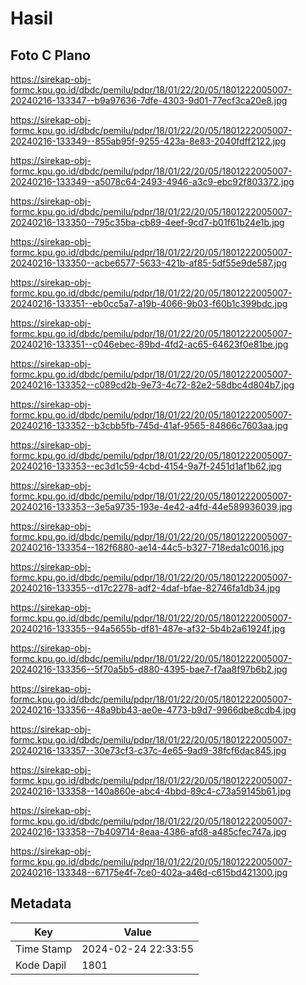 # Hasil

## Foto C Plano

https://sirekap-obj-formc.kpu.go.id/dbdc/pemilu/pdpr/18/01/22/20/05/1801222005007-20240216-133347--b9a97636-7dfe-4303-9d01-77ecf3ca20e8.jpg

https://sirekap-obj-formc.kpu.go.id/dbdc/pemilu/pdpr/18/01/22/20/05/1801222005007-20240216-133349--855ab95f-9255-423a-8e83-2040fdff2122.jpg

https://sirekap-obj-formc.kpu.go.id/dbdc/pemilu/pdpr/18/01/22/20/05/1801222005007-20240216-133349--a5078c64-2493-4946-a3c9-ebc92f803372.jpg

https://sirekap-obj-formc.kpu.go.id/dbdc/pemilu/pdpr/18/01/22/20/05/1801222005007-20240216-133350--795c35ba-cb89-4eef-9cd7-b01f61b24e1b.jpg

https://sirekap-obj-formc.kpu.go.id/dbdc/pemilu/pdpr/18/01/22/20/05/1801222005007-20240216-133350--acbe6577-5633-421b-af85-5df55e9de587.jpg

https://sirekap-obj-formc.kpu.go.id/dbdc/pemilu/pdpr/18/01/22/20/05/1801222005007-20240216-133351--eb0cc5a7-a19b-4066-9b03-f60b1c399bdc.jpg

https://sirekap-obj-formc.kpu.go.id/dbdc/pemilu/pdpr/18/01/22/20/05/1801222005007-20240216-133351--c046ebec-89bd-4fd2-ac65-64623f0e81be.jpg

https://sirekap-obj-formc.kpu.go.id/dbdc/pemilu/pdpr/18/01/22/20/05/1801222005007-20240216-133352--c089cd2b-9e73-4c72-82e2-58dbc4d804b7.jpg

https://sirekap-obj-formc.kpu.go.id/dbdc/pemilu/pdpr/18/01/22/20/05/1801222005007-20240216-133352--b3cbb5fb-745d-41af-9565-84866c7603aa.jpg

https://sirekap-obj-formc.kpu.go.id/dbdc/pemilu/pdpr/18/01/22/20/05/1801222005007-20240216-133353--ec3d1c59-4cbd-4154-9a7f-2451d1af1b62.jpg

https://sirekap-obj-formc.kpu.go.id/dbdc/pemilu/pdpr/18/01/22/20/05/1801222005007-20240216-133353--3e5a9735-193e-4e42-a4fd-44e589936039.jpg

https://sirekap-obj-formc.kpu.go.id/dbdc/pemilu/pdpr/18/01/22/20/05/1801222005007-20240216-133354--182f6880-ae14-44c5-b327-718eda1c0016.jpg

https://sirekap-obj-formc.kpu.go.id/dbdc/pemilu/pdpr/18/01/22/20/05/1801222005007-20240216-133355--d17c2278-adf2-4daf-bfae-82746fa1db34.jpg

https://sirekap-obj-formc.kpu.go.id/dbdc/pemilu/pdpr/18/01/22/20/05/1801222005007-20240216-133355--94a5655b-df81-487e-af32-5b4b2a61924f.jpg

https://sirekap-obj-formc.kpu.go.id/dbdc/pemilu/pdpr/18/01/22/20/05/1801222005007-20240216-133356--5f70a5b5-d880-4395-bae7-f7aa8f97b6b2.jpg

https://sirekap-obj-formc.kpu.go.id/dbdc/pemilu/pdpr/18/01/22/20/05/1801222005007-20240216-133356--48a9bb43-ae0e-4773-b9d7-9966dbe8cdb4.jpg

https://sirekap-obj-formc.kpu.go.id/dbdc/pemilu/pdpr/18/01/22/20/05/1801222005007-20240216-133357--30e73cf3-c37c-4e65-9ad9-38fcf6dac845.jpg

https://sirekap-obj-formc.kpu.go.id/dbdc/pemilu/pdpr/18/01/22/20/05/1801222005007-20240216-133358--140a860e-abc4-4bbd-89c4-c73a59145b61.jpg

https://sirekap-obj-formc.kpu.go.id/dbdc/pemilu/pdpr/18/01/22/20/05/1801222005007-20240216-133358--7b409714-8eaa-4386-afd8-a485cfec747a.jpg

https://sirekap-obj-formc.kpu.go.id/dbdc/pemilu/pdpr/18/01/22/20/05/1801222005007-20240216-133348--67175e4f-7ce0-402a-a46d-c615bd421300.jpg


## Metadata

| Key        | Value               |
| ---------- | ------------------- |
| Time Stamp | 2024-02-24 22:33:55 |
| Kode Dapil | 1801                |



